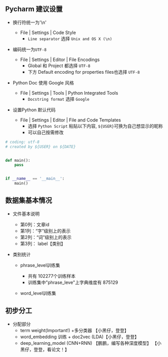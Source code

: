 ## Pycharm 建议设置

* 换行符统一为'\n'
  * File | Settings | Code Style
    * `Line separator` 选择 `Unix and OS X (\n)`

* 编码统一为`UTF-8`
  * File | Settings | Editor | File Encodings
    * Global 和 Project 都选择 `UTF-8`
    * 下方 Default encoding for properties files也选择 `UTF-8`

* Python Doc 使用 Google 风格
  * File | Settings | Tools | Python Integrated Tools
    * `Docstring format` 选择 `Google`

* 设置Python 默认代码
  * File | Settings | Editor | File and Code Templates
    * 选择 `Python Script` 粘贴以下内容, `${USER}`可换为自己想显示的昵称
    * 可以自己按需修改

```python
# coding: utf-8
# created by ${USER} on ${DATE}


def main():
    pass


if __name__ == '__main__':
    main()

```


## 数据集基本情况
    
* 文件基本说明
    * 第0列：文章id  
    * 第1列：“字”级别上的表示 
    * 第2列：“词”级别上的表示  
    * 第3列： label【类别】
       
* 类别统计
    
    * phrase_level训练集
        * 共有 102277个训练样本
        * 训练集中"phrase_leve"上字典维度有 875129 
    
    * word_level训练集
    
    
## 初步分工

* 分配部分
    * term weight(Important!) +多分类器 【小黑仔，登登】   
    * word_embedding 训练 + doc2vec (LDA)【小黑仔，登登】    
    * deep_learning_model (CNN+RNN) 【鹏鹏，编写各种深度模型】
        【小黑仔，登登，看论文！】
            
